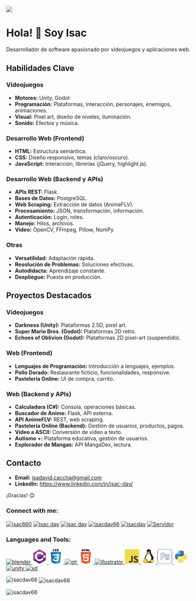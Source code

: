 
<img align="center" src="https://th.bing.com/th/id/R.1bd1cc866ba3c9b6c36983b1e4e4229b?rik=9gRRESDs0%2fVpzA&pid=ImgRaw&r=0">
<br>

# Hola! 👋 Soy Isac

Desarrollador de software apasionado por videojuegos y aplicaciones web.

## Habilidades Clave

### Videojuegos

*   **Motores:** Unity, Godot
*   **Programación:** Plataformas, interacción, personajes, enemigos, animaciones.
*   **Visual:** Pixel art, diseño de niveles, iluminación.
*   **Sonido:** Efectos y música.

### Desarrollo Web (Frontend)

*   **HTML:** Estructura semántica.
*   **CSS:** Diseño responsivo, temas (claro/oscuro).
*   **JavaScript:** Interacción, librerías (jQuery, highlight.js).

### Desarrollo Web (Backend y APIs)

*   **APIs REST:** Flask.
*   **Bases de Datos:** PostgreSQL.
*   **Web Scraping:** Extracción de datos (AnimeFLV).
*   **Procesamiento:** JSON, transformación, información.
*   **Autenticación:** Login, roles.
*   **Manejo:** Hilos, archivos.
*   **Video:** OpenCV, FFmpeg, Pillow, NumPy.

### Otras

*   **Versatilidad:** Adaptación rápida.
*   **Resolución de Problemas:** Soluciones efectivas.
*   **Autodidacta:** Aprendizaje constante.
*   **Despliegue:** Puesta en producción.

## Proyectos Destacados

### Videojuegos

*   **Darkness (Unity):** Plataformas 2.5D, pixel art.
*   **Super Mario Bros. (Godot):** Plataformas 2D retro.
*   **Echoes of Oblivion (Godot):** Plataformas 2D pixel-art (suspendido).

### Web (Frontend)

*   **Lenguajes de Programación:** Introducción a lenguajes, ejemplos.
*   **Pollo Dorado:** Restaurante ficticio, funcionalidades, responsive.
*  **Pastelería Online:** UI de compra, carrito.

### Web (Backend y APIs)

*   **Calculadora (C#):** Consola, operaciones básicas.
*   **Buscador de Anime:** Flask, API externa.
*   **API AnimeFLV:** REST, web scraping.
*   **Pastelería Online (Backend):** Gestión de usuarios, productos, pagos.
*   **Video a ASCII:** Conversión de video a texto.
*  **Autismo +:** Plataforma educativa, gestión de usuarios.
*  **Explorador de Mangas:** API MangaDex, lectura.

## Contacto

*   **Email:** isadavid.caccha@gmail.com
*   **LinkedIn:** https://www.linkedin.com/in/isac-dav/

¡Gracias! 😊

<h3 align="left">Connect with me:</h3>
<p align="left">
<a href="https://twitter.com/isac660" target="blank"><img align="center" src="https://raw.githubusercontent.com/rahuldkjain/github-profile-readme-generator/master/src/images/icons/Social/twitter.svg" alt="isac660" height="30" width="40" /></a>
<a href="https://www.linkedin.com/in/isac-dav" target="blank"><img align="center" src="https://raw.githubusercontent.com/rahuldkjain/github-profile-readme-generator/master/src/images/icons/Social/linked-in-alt.svg" alt="isac dav" height="30" width="40" /></a>
<a href="https://www.facebook.com/profile.php?id=100090222603025&mibextid=ZbWKwL" target="blank"><img align="center" src="https://raw.githubusercontent.com/rahuldkjain/github-profile-readme-generator/master/src/images/icons/Social/facebook.svg" alt="isac dav" height="30" width="40" /></a>
<a href="https://instagram.com/isacdav66" target="blank"><img align="center" src="https://raw.githubusercontent.com/rahuldkjain/github-profile-readme-generator/master/src/images/icons/Social/instagram.svg" alt="isacdav66" height="30" width="40" /></a>
<a href="https://www.youtube.com/c/isacdav" target="blank"><img align="center" src="https://raw.githubusercontent.com/rahuldkjain/github-profile-readme-generator/master/src/images/icons/Social/youtube.svg" alt="isacdav" height="30" width="40" /></a>
<a href="https://discord.gg/xXcaBfaHE5" target="blank"><img align="center" src="https://raw.githubusercontent.com/rahuldkjain/github-profile-readme-generator/master/src/images/icons/Social/discord.svg" alt="Servidor" height="30" width="40" /></a>
</p>

<h3 align="left">Languages and Tools:</h3>
<p align="left"> <a href="https://www.blender.org/" target="_blank" rel="noreferrer"> <img src="https://download.blender.org/branding/community/blender_community_badge_white.svg" alt="blender" width="40" height="40"/> </a> <a href="https://www.w3schools.com/cs/" target="_blank" rel="noreferrer"> <img src="https://raw.githubusercontent.com/devicons/devicon/master/icons/csharp/csharp-original.svg" alt="csharp" width="40" height="40"/> </a> <a href="https://www.w3schools.com/css/" target="_blank" rel="noreferrer"> <img src="https://raw.githubusercontent.com/devicons/devicon/master/icons/css3/css3-original-wordmark.svg" alt="css3" width="40" height="40"/> </a> <a href="https://git-scm.com/" target="_blank" rel="noreferrer"> <img src="https://www.vectorlogo.zone/logos/git-scm/git-scm-icon.svg" alt="git" width="40" height="40"/> </a> <a href="https://www.w3.org/html/" target="_blank" rel="noreferrer"> <img src="https://raw.githubusercontent.com/devicons/devicon/master/icons/html5/html5-original-wordmark.svg" alt="html5" width="40" height="40"/> </a> <a href="https://www.adobe.com/in/products/illustrator.html" target="_blank" rel="noreferrer"> <img src="https://www.vectorlogo.zone/logos/adobe_illustrator/adobe_illustrator-icon.svg" alt="illustrator" width="40" height="40"/> </a> <a href="https://developer.mozilla.org/en-US/docs/Web/JavaScript" target="_blank" rel="noreferrer"> <img src="https://raw.githubusercontent.com/devicons/devicon/master/icons/javascript/javascript-original.svg" alt="javascript" width="40" height="40"/> </a> <a href="https://www.linux.org/" target="_blank" rel="noreferrer"> <img src="https://raw.githubusercontent.com/devicons/devicon/master/icons/linux/linux-original.svg" alt="linux" width="40" height="40"/> </a> <a href="https://www.photoshop.com/en" target="_blank" rel="noreferrer"> <img src="https://raw.githubusercontent.com/devicons/devicon/master/icons/photoshop/photoshop-line.svg" alt="photoshop" width="40" height="40"/> </a> <a href="https://www.python.org" target="_blank" rel="noreferrer"> <img src="https://raw.githubusercontent.com/devicons/devicon/master/icons/python/python-original.svg" alt="python" width="40" height="40"/> </a> <a href="https://unity.com/" target="_blank" rel="noreferrer"> <img src="https://www.vectorlogo.zone/logos/unity3d/unity3d-icon.svg" alt="unity" width="40" height="40"/> </a> <a href="https://www.adobe.com/products/xd.html" target="_blank" rel="noreferrer"> <img src="https://cdn.worldvectorlogo.com/logos/adobe-xd.svg" alt="xd" width="40" height="40"/> </a> </p>

<p><img align="left" src="https://github-readme-stats.vercel.app/api/top-langs/?username=IsacDav66&layout=compact&theme=radical" alt="isacdav66" /></p>


<p>&nbsp;<img align="center" src="https://github-readme-stats.vercel.app/api?username=IsacDav66&show_icons=true&theme=radical" alt="isacdav66" /></p>


<p><img align="center" src="https://github-readme-streak-stats.herokuapp.com/?user=isacdav66&theme=radical" alt="isacdav66" /></p>

